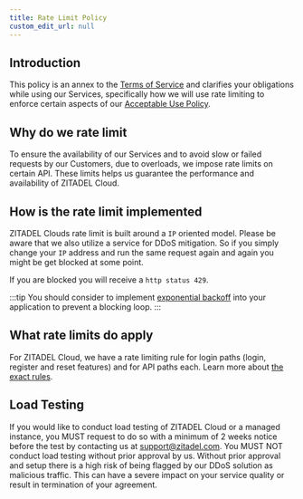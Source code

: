 ```yaml
---
title: Rate Limit Policy
custom_edit_url: null
---
```

## Introduction

This policy is an annex to the [Terms of Service](terms-of-service) and clarifies your obligations while using our Services, specifically how we will use rate limiting to enforce certain aspects of our [Acceptable Use Policy](acceptable-use-policy).

## Why do we rate limit

To ensure the availability of our Services and to avoid slow or failed requests by our Customers, due to overloads, we impose rate limits on certain API. These limits helps us guarantee the performance and availability of ZITADEL Cloud.

## How is the rate limit implemented

ZITADEL Clouds rate limit is built around a `IP` oriented model. Please be aware that we also utilize a service for DDoS mitigation.
So if you simply change your `IP` address and run the same request again and again you might be get blocked at some point.

If you are blocked you will receive a `http status 429`.

:::tip
You should consider to implement [exponential backoff](https://en.wikipedia.org/wiki/Exponential_backoff) into your application to prevent a blocking loop.
:::

## What rate limits do apply

For ZITADEL Cloud, we have a rate limiting rule for login paths (login, register and reset features) and for API paths each. Learn more about [the exact rules](/apis/ratelimits).

## Load Testing

If you would like to conduct load testing of ZITADEL Cloud or a managed instance, you MUST request to do so with a minimum of 2 weeks notice before the test by contacting us at support@zitadel.com.
You MUST NOT conduct load testing without prior approval by us. Without prior approval and setup there is a high risk of being flagged by our DDoS solution as malicious traffic. This can have a severe impact on your service quality or result in termination of your agreement.
